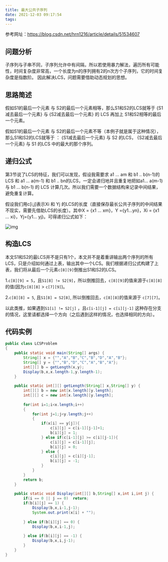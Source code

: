 ```yaml
---
title: 最大公共子序列
date: 2021-12-03 09:17:54
tags:
---
```


参考网址：https://blog.csdn.net/hrn1216/article/details/51534607

## 问题分析

子序列与子串不同，子序列允许中有间隔，所以若使用暴力解法，遍历所有可能性，时间复杂度非常高，一个长度为n的序列拥有2的n次方个子序列，它的时间复杂度是指数阶。
因此解决LCS，问题需要借助动态规划的思想。

<!-- more -->

## 思路简述

 假如S1的最后一个元素 与 S2的最后一个元素相等，那么S1和S2的LCS就等于 {S1减去最后一个元素} 与 {S2减去最后一个元素} 的 LCS  再加上 S1和S2相等的最后一个元素。

   假如S1的最后一个元素 与 S2的最后一个元素不等（本例子就是属于这种情况），那么S1和S2的LCS就等于 ： {S1减去最后一个元素} 与 S2 的LCS， {S2减去最后一个元素} 与 S1 的LCS 中的最大的那个序列。

## 递归公式

第3节说了LCS的特征，我们可以发现，假设我需要求 a1 ... am 和 b1 .. b(n-1)的LCS 和 a1 ... a(m-1) 和 b1 .. bn的LCS，一定会递归地并且重复地把如a1... a(m-1) 与 b1 ... b(n-1) 的 LCS 计算几次。所以我们需要一个数据结构来记录中间结果，避免重复计算。

假设我们用c[i,j]表示Xi 和 Yj 的LCS的长度（直接保存最长公共子序列的中间结果不现实，需要先借助LCS的长度）。其中X = {x1 ... xm}，Y ={y1...yn}，Xi = {x1 ... xi}，Yj={y1... yj}。可得递归公式如下：

![img](https://img-blog.csdn.net/20160529233036349?watermark/2/text/aHR0cDovL2Jsb2cuY3Nkbi5uZXQv/font/5a6L5L2T/fontsize/400/fill/I0JBQkFCMA==/dissolve/70/gravity/Center)

## 构造LCS

​		本文S1和S2的最LCS并不是只有1个，本文并不是着重讲输出两个序列的所有LCS，只是介绍如何通过上表，输出其中一个LCS。
​		我们根据递归公式构建了上表，我们将从最后一个元素`c[8][9]`倒推出S1和S2的LCS。

1.`c[8][9] = 5`，且`S1[8] != S2[9]`，所以倒推回去，`c[8][9]`的值来源于`c[8][8]`的值(因为`c[8][8]` > `c[7][9]`)。

2.`c[8][8] = 5`,  且`S1[8] = S2[8]`, 所以倒推回去，`c[8][8]`的值来源于 `c[7][7]`。

   以此类推，如果遇到`S1[i] != S2[j]` ，且`c[i-1][j] = c[i][j-1]` 这种存在分支的情况，这里请都选择一个方向（之后遇到这样的情况，也选择相同的方向）。

## 代码实例

~~~java
public class LCSProblem
{
    public static void main(String[] args) {
        String[] x = {"","A","B","C","B","D","A","B"};
        String[] y = {"","B","D","C","A","B","A"};
        int[][] b = getLength(x,y);
        Display(b,x,x.length-1,y.length-1);
    }
    
    public static int[][] getLength(String[] x,String[] y) {
        int[][] b = new int[x.length][y.length];
        int[][] c = new int[x.length][y.length];
        
        for(int i=1;i<x.length;i++)
        {
            for(int j=1;j<y.length;j++)
            {
                if(x[i] == y[j]){
                    c[i][j] = c[i-1][j-1]+1;
                    b[i][j] = 1;
                } else if(c[i-1][j] >= c[i][j-1]){
                    c[i][j] = c[i-1][j];
                    b[i][j] = 0;
                } else {
                    c[i][j] = c[i][j-1];
                    b[i][j] = -1;
                }
            }
        }
        return b;
    }
    
    public static void Display(int[][] b,String[] x,int i,int j) {
        if(i == 0 || j == 0)  return;
        if(b[i][j] == 1) {
            Display(b,x,i-1,j-1);
            System.out.print(x[i] + "");
            
        } else if(b[i][j] == 0) {
            Display(b,x,i-1,j);
            
        } else if(b[i][j] == -1) {
            Display(b,x,i,j-1);
        }
    }
}
~~~

